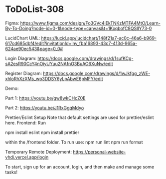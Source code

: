 # ToDoList-308

Figma:
https://www.figma.com/design/Fo3GVc4iEkTNKzMTFA4MtO/Learn-By-To-Doing?node-id=0-1&node-type=canvas&t=1KxqbofC8QSIlY73-0

LucidChart UML:
https://lucid.app/lucidchart/148f21a7-ac0c-46a6-b969-617cd685dbf4/edit?invitationId=inv_fba16893-43c7-413d-965a-624ae90ec543&page=0_0#

Login Diagram:
https://docs.google.com/drawings/d/1sufKCg-sA2esR90CcY4nOiyUYuu2NAfnO3BuAO6XuNw/edit

Register Diagram:
https://docs.google.com/drawings/d/1wJkfgg_zWE-xhloRhXzXMs_wp3DDSY6yLpAbwE6pMFY/edit

Demo:

Part 1: https://youtu.be/gw8wkCHcZ0E

Part 2: https://youtu.be/J1RxGgqMdyo

Prettier/Eslint Setup
Note that default settings are used for prettier/eslint here.
Frontend:
Run

npm install eslint
npm install prettier

within the /frontend folder. To run use:
npm run lint
npm run format


Temporary Remote Deployment:
https://personal-website-vhdi.vercel.app/login

To start, sign up for an account, login, and then make and manage some tasks!
